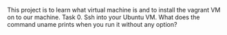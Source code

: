 This project is to learn what virtual machine is and to install the vagrant VM on to our machine.
Task 0. 
Ssh into your Ubuntu VM. What does the command uname prints when you run it without any option?